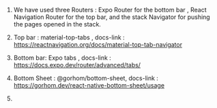 1. We have used three Routers : Expo Router for the bottom bar , React Navigation Router for the top bar, and the stack Navigator for pushing the pages opened in the stack.

2. Top bar : material-top-tabs , docs-link :  https://reactnavigation.org/docs/material-top-tab-navigator

3. Bottom bar: Expo tabs , docs-link : https://docs.expo.dev/router/advanced/tabs/

4. Bottom Sheet : @gorhom/bottom-sheet, docs-link : https://gorhom.dev/react-native-bottom-sheet/usage

5. 